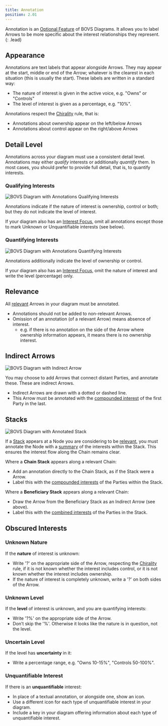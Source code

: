 ```yaml
---
title: Annotation
position: 2.01
---
```


Annotation is an [Optional Feature](/visualisation/optional) of BOVS Diagrams. It allows you to label Arrows to be more specific about the interest relationships they represent.
{: .lead}


## Appearance

Annotations are text labels that appear alongside Arrows. They may appear at the start, middle or end of the Arrow; whatever is the clearest in each situation (this is usually the start). These labels are written in a standard way:

* The nature of interest is given in the active voice, e.g. "Owns" or "Controls"
* The level of interest is given as a percentage, e.g. "10%".

Annotations respect the [Chirality](/visualisation/core/chirality) rule, that is:

* Annotations about ownership appear on the left/below Arrows
* Annotations about control appear on the right/above Arrows


## Detail Level

Annotations across your diagram must use a consistent detail level. Annotations may either *qualify* interests or additionally *quantify* them. In most cases, you should prefer to provide full detail, that is, to quantify interests.

### Qualifying Interests

![BOVS Diagram with Annotations Qualifying Interests]()

Annotations indicate if the nature of interest is ownership, control or both; but they do not indicate the level of interest.

If your diagram also has an [Interest Focus](/visualisation/core/focus-depth), omit all annotations except those to mark Unknown or Unquantifiable interests (see below).

### Quantifying Interests

![BOVS Diagram with Annotations Quantifying Interests]()

Annotations additionally indicate the level of ownership or control.

If your diagram also has an [Interest Focus](/visualisation/core/focus-depth), omit the nature of interest and write the level (percentage) only.


## Relevance

All [relevant](/visualisation/core/relevance) Arrows in your diagram must be annotated.

* Annotations should not be added to non-relevant Arrows.
* Omission of an annotation (of a relevant Arrow) means absence of interest.
  * e.g. if there is no annotation on the side of the Arrow where ownership information appears, it means there is no ownership interest.


## Indirect Arrows

![BOVS Diagram with Indirect Arrow]()

You may choose to add Arrows that connect distant Parties, and annotate these. These are indirect Arrows.

* Indirect Arrows are drawn with a dotted or dashed line.
* This Arrow must be annotated with the [compounded interest](/visualisation/core/summarisation) of the first Party in the last.


## Stacks

![BOVS Diagram with Annotated Stack]()

If a [Stack](/visualisation/core/stacks) appears at a Node you are considering to be [relevant](/visualisation/core/relevance), you must annotate the Node with a [summary](/visualisation/core/summarisation) of the interests within the Stack. This ensures the interest flow along the Chain remains clear.

Where a **Chain Stack** appears along a relevant Chain:

* Add an annotation directly to the Chain Stack, as if the Stack were a Arrow.
* Label this with the [compounded interests](/visualisation/core/summarisation) of the Parties within the Stack.

Where a **Beneficiary Stack** appears along a relevant Chain:

* Draw the Arrow from the Beneficiary Stack as an Indirect Arrow (see above).
* Label this with the [combined interests](/visualisation/core/summarisation) of the Parties in the Stack.


## Obscured Interests

### Unknown Nature

If the **nature** of interest is unknown:

* Write '?' on the appropriate side of the Arrow, respecting the [Chirality](/visualisation/core/chirality) rule, if it is not known whether the interest includes control, or it is not known whether the interest includes ownership.
* If the nature of interest is completely unknown, write a '?' on both sides of the Arrow.

### Unknown Level

If the **level** of interest is unknown, and you are quantifying interests:

* Write '?%' on the appropriate side of the Arrow.
* Don’t skip the '%'. Otherwise it looks like the nature is in question, not the level.

### Uncertain Level

If the level has **uncertainty** in it:

* Write a percentage range, e.g. "Owns 10-15%", "Controls 50-100%".

### Unquantifiable Interest

If there is an **unquantifiable** interest:

* In place of a textual annotation, or alongside one, show an icon.
* Use a different icon for each type of unquantifiable interest in your diagram.
* Include a key in your diagram offering information about each type of unquantifiable interest.